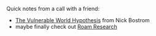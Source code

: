 Quick notes from a call with a friend:

- [The Vulnerable World Hypothesis](https://nickbostrom.com/papers/vulnerable.pdf) from Nick Bostrom
- maybe finally check out [Roam Research](https://roamresearch.com/)
